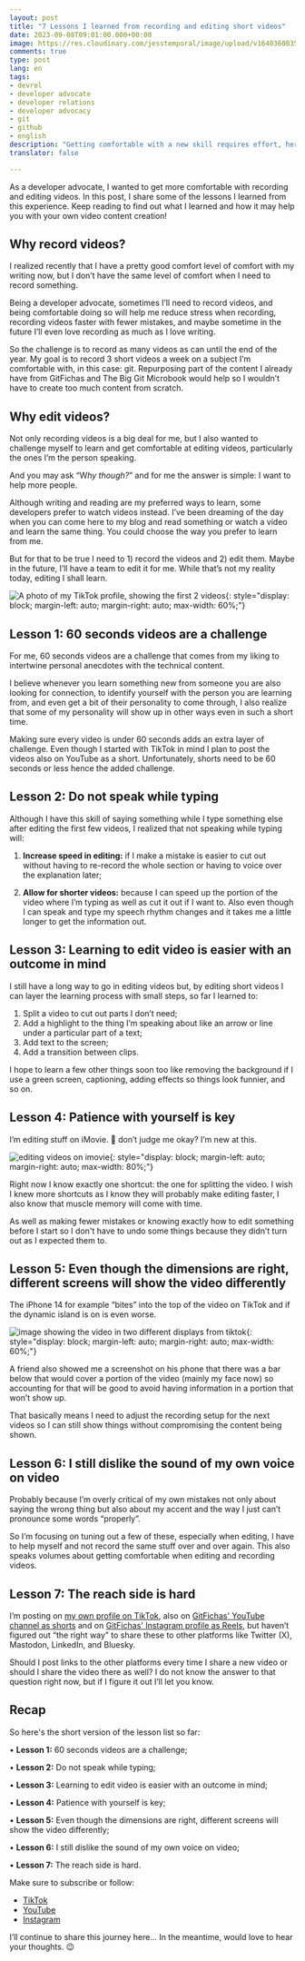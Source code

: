 ```yaml
---
layout: post
title: "7 Lessons I learned from recording and editing short videos"
date: 2023-09-08T09:01:00.000+00:00
image: https://res.cloudinary.com/jesstemporal/image/upload/v1640360835/covers/miscellaneous_ld0l6r.png
comments: true
type: post
lang: en
tags:
- devrel
- developer advocate
- developer relations
- developer advocacy
- git
- github
- english
description: "Getting comfortable with a new skill requires effort, here's what I learned so far on editing and recording videos"
translator: false

---
```


As a developer advocate, I wanted to get more comfortable with recording and editing videos. In this post, I share some of the lessons I learned from this experience. Keep reading to find out what I learned and how it may help you with your own video content creation!

## Why record videos?

I realized recently that I have a pretty good comfort level of comfort with my writing now, but I don’t have the same level of comfort when I need to record something.

Being a developer advocate, sometimes I’ll need to record videos, and being comfortable doing so will help me reduce stress when recording, recording videos faster with fewer mistakes, and maybe sometime in the future I’ll even love recording as much as I love writing.

So the challenge is to record as many videos as can until the end of the year. My goal is to record 3 short videos a week on a subject I’m comfortable with, in this case: git. Repurposing part of the content I already have from GitFichas and The Big Git Microbook would help so I wouldn’t have to create too much content from scratch.

## Why edit videos?

Not only recording videos is a big deal for me, but I also wanted to challenge myself to learn and get comfortable at editing videos, particularly the ones I’m the person speaking.

And you may ask “W*hy though?*” and for me the answer is simple: I want to help more people. 

Although writing and reading are my preferred ways to learn, some developers prefer to watch videos instead. I’ve been dreaming of the day when you can come here to my blog and read something or watch a video and learn the same thing. You could choose the way you prefer to learn from me.

But for that to be true I need to  1) record the videos and 2) edit them. Maybe in the future, I’ll have a team to edit it for me. While that’s not my reality today, editing I shall learn.

![A photo of my TikTok profile, showing the first 2 videos](https://res.cloudinary.com/jesstemporal/image/upload/v1694285944/tiktok-jess-temporal-profile-showing-the-first-two-videos.jpg){: style="display: block; margin-left: auto; margin-right: auto; max-width: 60%;"}

## Lesson 1: 60 seconds videos are a challenge

For me, 60 seconds videos are a challenge that comes from my liking to intertwine personal anecdotes with the technical content.

I believe whenever you learn something new from someone you are also looking for connection, to identify yourself with the person you are learning from, and even get a bit of their personality to come through, I also realize that some of my personality will show up in other ways even in such a short time.

Making sure every video is under 60 seconds adds an extra layer of challenge. Even though I started with TikTok in mind I plan to post the videos also on YouTube as a short. Unfortunately, shorts need to be 60 seconds or less hence the added challenge.

## Lesson 2: Do not speak while typing

Although I have this skill of saying something while I type something else after editing the first few videos, I realized that not speaking while typing will:

1) **Increase speed in editing:** if I make a mistake is easier to cut out without having to re-record the whole section or having to voice over the explanation later;

2) **Allow for shorter videos:** because I can speed up the portion of the video where I’m typing as well as cut it out if I want to. Also even though I can speak and type my speech rhythm changes and it takes me a little longer to get the information out.

## Lesson 3: Learning to edit video is easier with an outcome in mind

I still have a long way to go in editing videos but, by editing short videos I can layer the learning process with small steps, so far I learned to:

1. Split a video to cut out parts I don’t need;
2. Add a highlight to the thing I’m speaking about like an arrow or line under a particular part of a text;
3. Add text to the screen;
4. Add a transition between clips.

I hope to learn a few other things soon too like removing the background if I use a green screen, captioning, adding effects so things look funnier, and so on.

## Lesson 4: Patience with yourself is key

I’m editing stuff on iMovie. 👀 don’t judge me okay? I’m new at this.

![editing videos on imovie](https://res.cloudinary.com/jesstemporal/image/upload/v1694286049/imovie-editing-tiktoks_cff1zz.png){: style="display: block; margin-left: auto; margin-right: auto; max-width: 80%;"}

Right now I know exactly one shortcut: the one for splitting the video. I wish I knew more shortcuts as I know they will probably make editing faster, I also know that muscle memory will come with time.

As well as making fewer mistakes or knowing exactly how to edit something before I start so I don't have to undo some things because they didn’t turn out as I expected them to.

## Lesson 5: Even though the dimensions are right, different screens will show the video differently

The iPhone 14 for example “bites” into the top of the video on TikTok and if the dynamic island is on is even worse.

![image showing the video in two different displays from tiktok](https://res.cloudinary.com/jesstemporal/image/upload/v1694300413/different-displays-of-same-content_wx0hwk.png){: style="display: block; margin-left: auto; margin-right: auto; max-width: 60%;"}

A friend also showed me a screenshot on his phone that there was a bar below that would cover a portion of the video (mainly my face now) so accounting for that will be good to avoid having information in a portion that won’t show up.

That basically means I need to adjust the recording setup for the next videos so I can still show things without compromising the content being shown.

## Lesson 6: I still dislike the sound of my own voice on video

Probably because I’m overly critical of my own mistakes not only about saying the wrong thing but also about my accent and the way I just can’t pronounce some words “properly”.

So I’m focusing on tuning out a few of these, especially when editing, I have to help myself and not record the same stuff over and over again. This also speaks volumes about getting comfortable when editing and recording videos.

## Lesson 7: The reach side is hard

I’m posting on [my own profile on TikTok](https://www.tiktok.com/@jess.temporal), also on [GitFichas' YouTube channel as shorts](https://www.youtube.com/@gitfichas) and on [GitFichas' Instagram profile as Reels](https://www.instagram.com/gitfichas/reels/), but haven’t figured out “the right way” to share these to other platforms like Twitter (X), Mastodon, LinkedIn, and Bluesky.

Should I post links to the other platforms every time I share a new video or should I share the video there as well? I do not know the answer to that question right now, but if I figure it out I’ll let you know.

## Recap

So here's the short version of the lesson list so far:

• **Lesson 1:** 60 seconds videos are a challenge;

• **Lesson 2:** Do not speak while typing;

• **Lesson 3:** Learning to edit video is easier with an outcome in mind;

• **Lesson 4:** Patience with yourself is key;

• **Lesson 5:** Even though the dimensions are right, different screens will show the video differently;

• **Lesson 6:** I still dislike the sound of my own voice on video;

• **Lesson 7:** The reach side is hard.

Make sure to subscribe or follow:

- [TikTok](https://www.tiktok.com/@jess.temporal)
- [YouTube](https://www.youtube.com/@gitfichas)
- [Instagram](https://www.instagram.com/gitfichas/reels/)

I’ll continue to share this journey here… In the meantime, would love to hear your thoughts. 😉